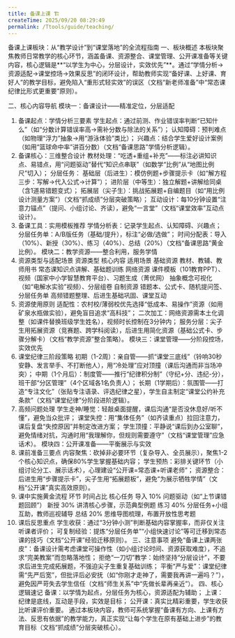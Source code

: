 ```yaml
---
title: 备课上课 🏗️
createTime: 2025/09/20 08:29:49
permalink: /Ttools/guide/teaching/
---
```


备课上课板块：从“教学设计”到“课堂落地”的全流程指南
一、板块概述
本板块聚焦教师日常教学的核心环节，涵盖备课、资源整合、课堂管理、公开课准备等关键内容，核心逻辑是**“以学生为中心，分层设计，实效优先”**。通过“学情分析→资源适配→课堂控场→效果反思”的闭环设计，帮助教师实现“备好课、上好课、育好人”的教学目标，避免陷入“重形式轻实效”的误区（文档“新老师准备”中“常态课纪律比形式更重要”原则）。

二、核心内容导航
模块一：备课设计——精准定位，分层适配
1. 备课起点：学情分析三要素
学生起点：通过前测、作业错误率判断“已知什么”（如“分数计算错误率高→需补分数与除法的关系”）；
认知障碍：预判难点（如物理“浮力”抽象→用“游泳体验”类比）；
兴趣点：结合学生爱好设计案例（如用“篮球命中率”讲百分数）（文档“备课思路”学情分析逻辑）。
2. 备课核心：三维整合设计
教材处理：“吃透+重组+补充”——标注必讲知识点、易错点，用“问题驱动”替代“知识点串联”（如数学“比例”从“地图比例尺”切入）；
分层任务：
基础层（后进生）：模仿例题+步骤提示卡（如“解方程三步：写解→代入公式→计算”）；
进阶层（中等生）：独立解题+讲解给同桌（含1道易错题变式）；
拓展层（尖子生）：挑战拓展题+自编题目（如“用比例设计测量方案”）（文档“抓成绩”分层突破策略）；
互动设计：每10分钟设置“注意力锚点”（提问、小组讨论、齐读），避免“一言堂”（文档“课堂效率”互动点设计）。
3. 备课工具：实用模板推荐
学情分析表：记录学生起点、认知障碍、兴趣点；
分层任务单：A/B版任务（基础/提升），标注“必做/选做”；
时间分配表：导入（10%）、新授（30%）、练习（40%）、总结（20%）（文档“备课思路”黄金比例）。
模块二：教学资源——整合利用，服务学情
1. 资源类型与适配场景
资源类型	核心内容	适用场景
基础资源	教材、教辅、教师用书	常态课知识点讲解、基础题训练
网络资源	课件模板（101教育PPT）、视频（国家中小学智慧教育平台）、习题生成（菁优网）	抽象概念可视化（如“电解水实验”视频）、分层组卷
自制资源	错题本、公式卡、随机提问签、分层任务单	高频错题整理、后进生基础巩固、课堂互动
2. 资源使用原则
适配性：农村校/薄弱校优先选择“低成本、易操作”资源（如用矿泉水瓶做实验），避免盲目追求“高科技”；
二次加工：网络资源需本土化调整（如课件替换班级学生姓名），视频时长控制在3分钟内；
服务分层：尖子生用拓展资源（竞赛题、跨学科阅读），后进生用简化资源（基础公式卡、步骤分解卡）（文档“教学资源”整合策略）。
模块三：课堂管理——分阶段控场，实效优先
1. 课堂纪律三阶段策略
初期（1-2周）：亲自管——抓“课堂三底线”（铃响30秒安静、发言举手、不打断他人），用“冷处理”应对顶撞（课后沟通而非当场冲突）；
中期（1个月后）：制度管——推行“纪律积分制”（守纪+分、违纪-分），班干部“分区管理”（4个区域各1名负责人）；
长期（1学期后）：氛围管——打造“专注文化”（张贴专注语录、评选纪律之星），学生自主制定“课堂公约补充条款”（文档“课堂纪律”分阶段进阶逻辑）。
2. 高频问题处理
学生走神/睡觉：轻敲桌面提醒，课后沟通“是否没休息好/听不懂”，避免当众批评；
课堂失控：用“集体任务”（如齐读重点）拉回注意力，课后复盘“失控原因”并制定改进方案；
学生顶撞：平静说“课后到办公室聊”，避免情绪对抗，沟通时用“我理解你，但规则需要遵守”（文档“课堂管理”应急话术）。
模块四：公开课准备——平衡展示与实效
1. 课前准备三要点
内容聚焦：砍掉非必要环节（复杂导入、全员展示），聚焦1-2个核心知识点，确保80%学生掌握基础内容；
学生预热：彩排关键环节（小组讨论分工、展示话术），心理建设“公开课=常态课+听课老师”；
资源整合：后进生用“步骤提示卡”，尖子生用“拓展题板”，避免“为展示牺牲学情”（文档“公开课”真实高效原则）。
2. 课中实施黄金流程
环节	时间占比	核心任务
导入	10%	问题驱动（如“上节课错题回顾”）
新授	30%	讲清核心步骤，示范典型例题
练习	40%	分层任务+小组互助，教师巡视辅导
总结	20%	思维导图梳理，布置开放性思考题
3. 课后反思重点
学生收获：通过“3分钟小测”判断基础内容掌握率，而非仅关注听课者评价；
可复制经验：提炼“分层任务单”“小组快速讨论”等可迁移到常态课的技巧（文档“公开课”经验迁移原则）。
三、注意事项
避免“备课上课两张皮”：备课设计需考虑课堂可操作性（如小组讨论时间、资源获取难度），不追求“完美教案”而忽略落地性；
拒绝“一刀切”教学：始终坚持“分层设计”，不要求后进生完成拓展题，不强迫尖子生重复基础训练；
平衡“严与爱”：课堂纪律需“先严后宽”，但批评后必安抚（如“你刚才走神了，需要我再讲一遍吗？”），避免因严苛失去学生信任（文档“师生关系”中“先做长辈再亲近”）。
四、核心逻辑速记
备课：以学情为起点，分层任务为核心，资源适配为辅助；
上课：纪律是底线，互动是手段，实效是目标；
公开课：真实比精彩重要，学生收获比听课评价重要。
通过本板块内容，教师可系统掌握“备课有方向、上课有方法、反思有依据”的教学能力，真正实现“让每个学生在原有基础上进步”的教育目标（文档“抓成绩”分层突破核心）。